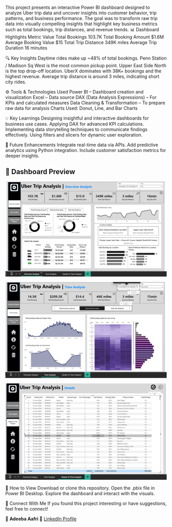 This project presents an interactive Power BI dashboard designed to analyze Uber trip data and uncover insights into customer behavior, trip patterns, and business performance.
The goal was to transform raw trip data into visually compelling insights that highlight key business metrics such as total bookings, trip distances, and revenue trends.
📊 Dashboard Highlights
Metric	               Value
Total Bookings	       103.7K
Total Booking Amount	 $1.6M
Average Booking Value	 $15
Total Trip Distance	   349K miles
Average Trip Duration	 16 minutes

🔍 Key Insights
Daytime rides make up ~48% of total bookings.
Penn Station / Madison Sq West is the most common pickup point.
Upper East Side North is the top drop-off location.
UberX dominates with 38K+ bookings and the highest revenue.
Average trip distance is around 3 miles, indicating short city rides.

⚙️ Tools & Technologies Used
Power BI – Dashboard creation and visualization
Excel – Data source
DAX (Data Analysis Expressions) – For KPIs and calculated measures
Data Cleaning & Transformation – To prepare raw data for analysis
Charts Used: Donut, Line, and Bar Charts

💡 Key Learnings
Designing insightful and interactive dashboards for business use cases.
Applying DAX for advanced KPI calculations.
Implementing data storytelling techniques to communicate findings effectively.
Using filters and slicers for dynamic user exploration.

🔮 Future Enhancements
Integrate real-time data via APIs.
Add predictive analytics using Python integration.
Include customer satisfaction metrics for deeper insights.

## 📸 Dashboard Preview
<p align="center">
  <img src="https://github.com/AdeebaAafri/UberDataAnalysis/blob/main/project_ss/Screenshot%202025-10-19%20120201.png?raw=true" width="800" />
</p>

<p align="center">
  <img src="https://github.com/AdeebaAafri/UberDataAnalysis/blob/main/project_ss/Screenshot%202025-10-19%20120318.png?raw=true" width="800" />
</p>

<p align="center">
  <img src="https://github.com/AdeebaAafri/UberDataAnalysis/blob/main/project_ss/Screenshot%202025-10-19%20120442.png?raw=true" width="800" />
</p>


📁 How to View
Download or clone this repository.
Open the .pbix file in Power BI Desktop.
Explore the dashboard and interact with the visuals.


🤝 Connect With Me
If you found this project interesting or have suggestions, feel free to connect!

👤 **Adeeba Aafri**
🔗 [LinkedIn Profile](https://www.linkedin.com/in/adeebaaafri/867281300)
